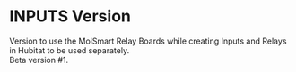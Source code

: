# INPUTS Version

Version to use the MolSmart Relay Boards while creating Inputs and Relays in Hubitat to be used separately.  
Beta version #1.
